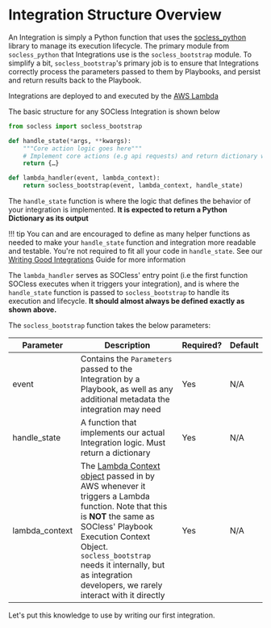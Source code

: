 # Integration Structure Overview

An Integration is simply a Python function that uses the [socless_python](https://github.com/twilio-labs/socless_python) library to manage its execution lifecycle. The primary module from `socless_python` that Integrations use is the `socless_bootstrap` module. To simplify a bit, `socless_bootstrap`'s primary job is to ensure that Integrations correctly process the parameters passed to them by Playbooks, and persist and return results back to the Playbook.

Integrations are deployed to and executed by the [AWS Lambda](https://aws.amazon.com/lambda/)

The basic structure for any SOCless Integration is shown below

```python
from socless import socless_bootstrap

def handle_state(*args, **kwargs):
	"""Core action logic goes here"""
	# Implement core actions (e.g api requests) and return dictionary with desired results
	return {…}

def lambda_handler(event, lambda_context):
	return socless_bootstrap(event, lambda_context, handle_state)
```


The `handle_state` function is where the logic that defines the behavior of your integration is implemented. **It is expected to return a Python Dictionary as its output**


!!! tip
    You can and are encouraged to define as many helper functions as needed to make your `handle_state` function and integration more readable and testable. You're not required to fit all your code in `handle_state`. See our [Writing Good Integrations](../../reference/writing-good-integrations.md) Guide for more information



The `lambda_handler` serves as SOCless' entry point (i.e the first function SOCless executes when it triggers your integration), and is where the `handle_state` function is  passed to `socless_bootstrap` to handle its execution and lifecycle. **It should almost always be defined exactly as shown above.**

The `socless_bootstrap` function takes the below parameters:

| Parameter      | Description                                                                                                                                                                                                                                                                                                                                  | Required? | Default |
|----------------|----------------------------------------------------------------------------------------------------------------------------------------------------------------------------------------------------------------------------------------------------------------------------------------------------------------------------------------------|-----------|---------|
| event          | Contains the `Parameters` passed to the Integration by a Playbook, as well as any additional metadata the integration may need                                                                                               | Yes       | N/A     |
| handle_state   | A function that implements our actual Integration logic. Must return a dictionary                                                                                                                                                                                                                                                       | Yes       | N/A     |
| lambda_context | The [Lambda Context object](https://docs.aws.amazon.com/lambda/latest/dg/python-context.html) passed in by AWS whenever it triggers a Lambda function. Note that this is **NOT** the same as SOCless' Playbook Execution Context Object. `socless_bootstrap` needs it internally, but as integration developers, we rarely interact with it directly                                                                                                                                                                                                                                                            | Yes       | N/A     |

Let's put this knowledge to use by writing our first integration.
